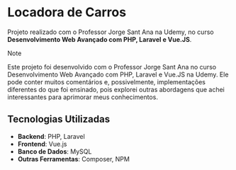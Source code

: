 # Locadora de Carros

Projeto realizado com o Professor Jorge Sant Ana na Udemy, no curso **Desenvolvimento Web Avançado com PHP, Laravel e Vue.JS**.

> [!NOTE]
> Este projeto foi desenvolvido com o Professor Jorge Sant Ana no curso Desenvolvimento Web Avançado com PHP, Laravel e Vue.JS na Udemy. Ele pode conter muitos comentários e, possivelmente, implementações diferentes do que foi ensinado, pois explorei outras abordagens que achei interessantes para aprimorar meus conhecimentos.

## Tecnologias Utilizadas

- **Backend**: PHP, Laravel
- **Frontend**: Vue.js
- **Banco de Dados**: MySQL
- **Outras Ferramentas**: Composer, NPM